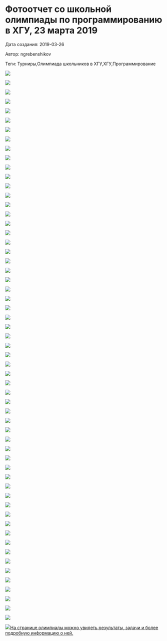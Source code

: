# Фотоотчет со школьной олимпиады по программированию в ХГУ, 23 марта 2019

Дата создания: 2019-03-26

Автор: ngrebenshikov

Теги: Турниры,Олимпиада школьников в ХГУ,ХГУ,Программирование

 ![](../images/6d170c3d3c.jpg)

 ![](../images/4e5a9963c6.jpg)

 ![](../images/b24ea73c65.jpg)

 ![](../images/3c03081304.jpg)

 ![](../images/451a3821b7.jpg)

 ![](../images/010fe8a9b7.jpg)

 ![](../images/547892a2f5.jpg)

 ![](../images/43b55e5885.jpg)

 ![](../images/a4183cd4b4.jpg)

 ![](../images/6f0125f958.jpg)

 ![](../images/60a5ac7fe2.jpg)

 ![](../images/d74e3db7c3.jpg)

 ![](../images/f697a610dc.jpg)

 ![](../images/3580a08454.jpg)

 ![](../images/257478c5c0.jpg)

 ![](../images/1d1808f7f3.jpg)

 ![](../images/5ee20666fd.jpg)

 ![](../images/d3c82a06b2.jpg)

 ![](../images/f558d5335d.jpg)

 ![](../images/77f6282de4.jpg)

 ![](../images/452bc5e0cb.jpg)

 ![](../images/37e5b0a0c7.jpg)

 ![](../images/aab6734645.jpg)

 ![](../images/55efb17b99.jpg)

 ![](../images/4bd691ae9b.jpg)

 ![](../images/d0410f63e6.jpg)

 ![](../images/8b743dc745.jpg)

 ![](../images/1ff2108c97.jpg)

 ![](../images/a68436179d.jpg)

 ![](../images/0579b051e5.jpg)

 ![](../images/153386d9a8.jpg)

 ![](../images/91e8533292.jpg)

 ![](../images/e857f86afa.jpg)

 ![](../images/0707006be9.jpg)

 ![](../images/ffb52fde12.jpg)

 ![](../images/b4ab378654.jpg)

 ![](../images/30a6d98dc0.jpg)

 ![](../images/60f9b7a85e.jpg)

 ![](../images/22586997fd.jpg)

 ![](../images/598ff6c851.jpg)

 ![](../images/1f2b47a21d.jpg)

 ![](../images/cbfc2666d8.jpg)

 ![](../images/406928b6b0.jpg)

 ![](../images/4ace1e24c1.jpg)

 ![](../images/0608118ef7.jpg)

 ![](../images/dd1463ee83.jpg)

 ![](../images/3611eb883c.jpg)

 ![](../images/91a2a647d5.jpg)

 ![](../images/43c51645f0.jpg)

 ![](../images/3b2a871ca2.jpg)

 ![](../images/d0ef232a59.jpg)

 ![](../images/3abab0d488.jpg)

 ![](../images/19627116e6.jpg)

 ![](../images/458fefb654.jpg)

 ![](../images/d9d0e51152.jpg)

 ![](../images/def47fe1d9.jpg)

 ![](../images/98051c22b8.jpg)

 ![](../images/d0cf81d719.jpg)

 ![](../images/0782390d1a.jpg)

 ![](../images/f883e6a889.jpg)[На странице олимпиады можно увидеть результаты, задачи и более подробную информацию о ней.](http://lambda-calculus.ru/blog/events/166.html)